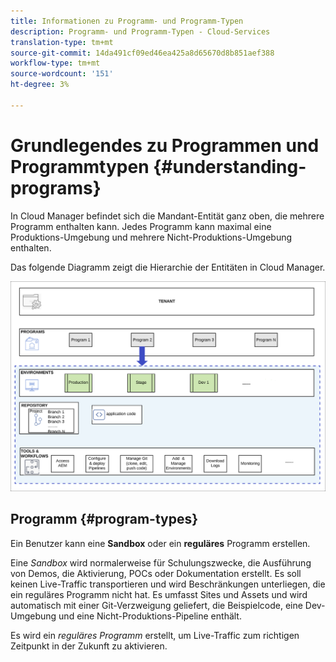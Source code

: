 ```yaml
---
title: Informationen zu Programm- und Programm-Typen
description: Programm- und Programm-Typen - Cloud-Services
translation-type: tm+mt
source-git-commit: 14da491cf09ed46ea425a8d65670d8b851aef388
workflow-type: tm+mt
source-wordcount: '151'
ht-degree: 3%

---
```



# Grundlegendes zu Programmen und Programmtypen {#understanding-programs}

In Cloud Manager befindet sich die Mandant-Entität ganz oben, die mehrere Programm enthalten kann.  Jedes Programm kann maximal eine Produktions-Umgebung und mehrere Nicht-Produktions-Umgebung enthalten.

Das folgende Diagramm zeigt die Hierarchie der Entitäten in Cloud Manager.

![image](assets/program-types1.png)

## Programm {#program-types}

Ein Benutzer kann eine **Sandbox** oder ein **reguläres** Programm erstellen.

Eine *Sandbox* wird normalerweise für Schulungszwecke, die Ausführung von Demos, die Aktivierung, POCs oder Dokumentation erstellt. Es soll keinen Live-Traffic transportieren und wird Beschränkungen unterliegen, die ein reguläres Programm nicht hat. Es umfasst Sites und Assets und wird automatisch mit einer Git-Verzweigung geliefert, die Beispielcode, eine Dev-Umgebung und eine Nicht-Produktions-Pipeline enthält.

Es wird ein *reguläres Programm* erstellt, um Live-Traffic zum richtigen Zeitpunkt in der Zukunft zu aktivieren.